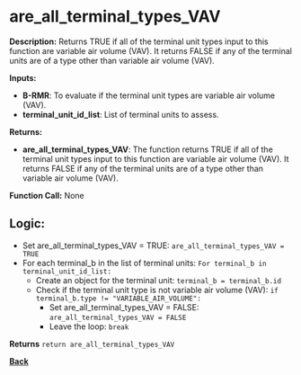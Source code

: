 # are_all_terminal_types_VAV

**Description:** Returns TRUE if all of the terminal unit types input to this function are variable air volume (VAV). It returns FALSE if any of the terminal units are of a type other than variable air volume (VAV).   

**Inputs:**  
- **B-RMR**: To evaluate if the terminal unit types are variable air volume (VAV).    
- **terminal_unit_id_list**: List of terminal units to assess.  

**Returns:**  
- **are_all_terminal_types_VAV**: The function returns TRUE if all of the terminal unit types input to this function are variable air volume (VAV). It returns FALSE if any of the terminal units are of a type other than variable air volume (VAV).      
 
**Function Call:**  None        

## Logic:   
- Set are_all_terminal_types_VAV = TRUE: `are_all_terminal_types_VAV = TRUE`  
- For each terminal_b in the list of terminal units: `For terminal_b in terminal_unit_id_list:`  
    - Create an object for the terminal unit: `terminal_b = terminal_b.id`  
    - Check if the terminal unit type is not variable air volume (VAV): `if terminal_b.type != "VARIABLE_AIR_VOLUME":`  
        - Set are_all_terminal_types_VAV = FALSE: `are_all_terminal_types_VAV = FALSE`
        - Leave the loop: `break`  

**Returns** `return are_all_terminal_types_VAV`   

**[Back](../_toc.md)**